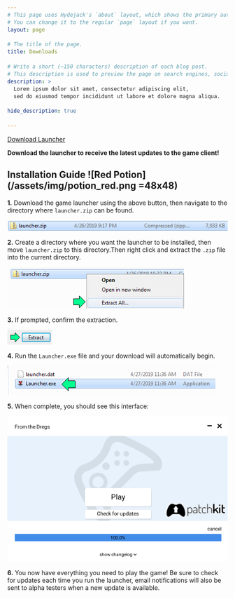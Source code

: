 ```yaml
---
# This page uses Hydejack's `about` layout, which shows the primary author's picture and about text at the top.
# You can change it to the regular `page` layout if you want.
layout: page

# The title of the page.
title: Downloads

# Write a short (~150 characters) description of each blog post.
# This description is used to preview the page on search engines, social media, etc.
description: >
  Lorem ipsum dolor sit amet, consectetur adipiscing elit,
  sed do eiusmod tempor incididunt ut labore et dolore magna aliqua.

hide_description: true

---
```


<!-- Place this tag where you want the button to render. -->
<a class="github-button" href="https://hmason55.github.com/downloads/launcher.zip" data-icon="octicon-cloud-download" data-size="large" aria-label="Download From the Dregs Game Launcher">Download Launcher</a>

**Download the launcher to receive the latest updates to the game client!**


## Installation Guide ![Red Potion](/assets/img/potion_red.png =48x48)

**1.** Download the game launcher using the above button, then navigate to the directory where `launcher.zip` can be found.

![Zipped Launcher](/assets/img/zip.png)



**2.** Create a directory where you want the launcher to be installed, then move `launcher.zip` to this directory.Then right click and extract the `.zip` file into the current directory.

![Extract All](/assets/img/extract_all.png)



**3.** If prompted, confirm the extraction.

![Confirm Extract](/assets/img/confirm_extract.png)


**4.** Run the `Launcher.exe` file and your download will automatically begin.

![Launch](/assets/img/launch.png)



**5.** When complete, you should see this interface:

![Play or Update](/assets/img/play_update.png)



**6.** You now have everything you need to play the game! Be sure to check for updates each time you run the launcher, email notifications will also be sent to alpha testers when a new update is available.


<!-- Place this tag in your head or just before your close body tag. -->
<script async defer src="https://buttons.github.io/buttons.js"></script>
